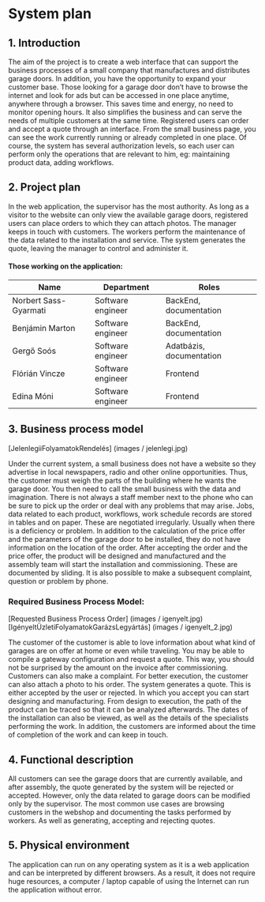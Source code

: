 # System plan

## 1. Introduction
The aim of the project is to create a web interface that can support the business processes of a small company that manufactures and distributes garage doors. In addition, you have the opportunity to expand your customer base. Those looking for a garage door don’t have to browse the internet and look for ads but can be accessed in one place anytime, anywhere through a browser. This saves time and energy, no need to monitor opening hours. It also simplifies the business and can serve the needs of multiple customers at the same time. Registered users can order and accept a quote through an interface. From the small business page, you can see the work currently running or already completed in one place. Of course, the system has several authorization levels, so each user can perform only the operations that are relevant to him, eg: maintaining product data, adding workflows.

## 2. Project plan
In the web application, the supervisor has the most authority. As long as a visitor to the website can only view the available garage doors, registered users can place orders to which they can attach photos. The manager keeps in touch with customers. The workers perform the maintenance of the data related to the installation and service. The system generates the quote, leaving the manager to control and administer it.

#### Those working on the application:

|    Name      | Department |  Roles |
| ----------- | ----------- | ----------- |
| Norbert Sass-Gyarmati | Software engineer | BackEnd, documentation |
| Benjámin Marton | Software engineer | BackEnd, documentation |
| Gergő Soós | Software engineer |  Adatbázis, documentation |
| Flórián Vincze | Software engineer | Frontend |
| Edina Móni | Software engineer | Frontend |

## 3. Business process model
[JelenlegiiFolyamatokRendelés] (images / jelenlegi.jpg)

Under the current system, a small business does not have a website so they advertise in local newspapers, radio and other online opportunities. Thus, the customer must weigh the parts of the building where he wants the garage door. You then need to call the small business with the data and imagination. There is not always a staff member next to the phone who can be sure to pick up the order or deal with any problems that may arise. Jobs, data related to each product, workflows, work schedule records are stored in tables and on paper. These are negotiated irregularly. Usually when there is a deficiency or problem. In addition to the calculation of the price offer and the parameters of the garage door to be installed, they do not have information on the location of the order. After accepting the order and the price offer, the product will be designed and manufactured and the assembly team will start the installation and commissioning. These are documented by sliding. It is also possible to make a subsequent complaint, question or problem by phone.

### Required Business Process Model:

[Requested Business Process Order] (images / igenyelt.jpg)
[IgényeltÜzletiFolyamatokGarázsLegyártás] (images / igenyelt_2.jpg)

The customer of the customer is able to love information about what kind of garages are on offer at home or even while traveling. You may be able to compile a gateway configuration and request a quote. This way, you should not be surprised by the amount on the invoice after commissioning. Customers can also make a complaint. For better execution, the customer can also attach a photo to his order. The system generates a quote. This is either accepted by the user or rejected. In which you accept you can start designing and manufacturing. From design to execution, the path of the product can be traced so that it can be analyzed afterwards. The dates of the installation can also be viewed, as well as the details of the specialists performing the work. In addition, the customers are informed about the time of completion of the work and can keep in touch.

## 4. Functional description
All customers can see the garage doors that are currently available, and after assembly, the quote generated by the system will be rejected or accepted. However, only the data related to garage doors can be modified only by the supervisor. The most common use cases are browsing customers in the webshop and documenting the tasks performed by workers. As well as generating, accepting and rejecting quotes.

## 5. Physical environment
The application can run on any operating system as it is a web application and can be interpreted by different browsers. As a result, it does not require huge resources, a computer / laptop capable of using the Internet can run the application without error.
